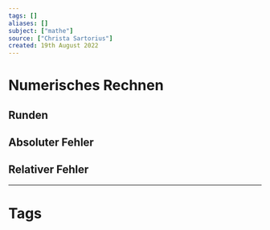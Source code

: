 ```yaml
---
tags: []
aliases: []
subject: ["mathe"]
source: ["Christa Sartorius"]
created: 19th August 2022
---
```


# Numerisches Rechnen
## Runden
## Absoluter Fehler
## Relativer Fehler


---
# Tags
